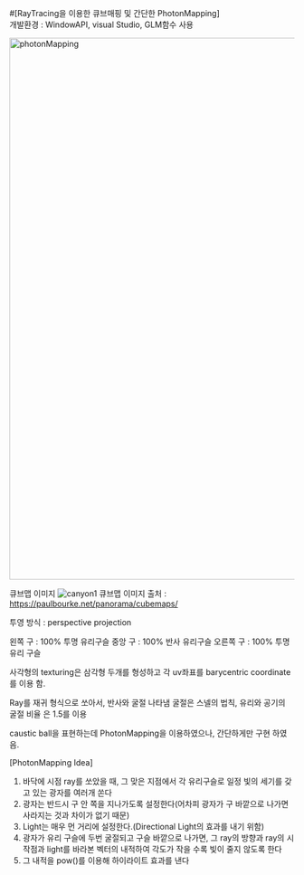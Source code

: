 #[RayTracing을 이용한 큐브매핑 및 간단한 PhotonMapping]<br>
개발환경 : WindowAPI, visual Studio, GLM함수 사용<br>

<img width="958" alt="photonMapping" src="https://github.com/user-attachments/assets/d0bc9637-de89-4691-9b05-2cace86d0780">

큐브맵 이미지
![canyon1](https://github.com/user-attachments/assets/be2ce931-dc6f-4cb4-ab1a-8340eb3f4e82)
큐브맵 이미지 출처 : https://paulbourke.net/panorama/cubemaps/

투영 방식 : perspective projection

왼쪽 구 : 100% 투명 유리구슬
중앙 구 : 100% 반사 유리구슬
오른쪽 구 : 100% 투명 유리 구슬

사각형의 texturing은 삼각형 두개를 형성하고 각 uv좌표를 barycentric coordinate를 이용 함.

Ray를 재귀 형식으로 쏘아서, 반사와 굴절 나타냄
굴절은 스넬의 법칙, 유리와 공기의 굴절 비율 은 1.5를 이용


caustic ball을 표현하는데 PhotonMapping을 이용하였으나, 간단하게만 구현 하였음.

[PhotonMapping Idea]
1. 바닥에 시점 ray를 쏘았을 때, 그 맞은 지점에서 각 유리구슬로 일정 빛의 세기를 갖고 있는 광자를 여러개 쏜다
2. 광자는 반드시 구 안 쪽을 지나가도록 설정한다(어차피 광자가 구 바깥으로 나가면 사라지는 것과 차이가 없기 때문)
3. Light는 매우 먼 거리에 설정한다.(Directional Light의 효과를 내기 위함)
4. 광자가 유리 구슬에 두번 굴절되고 구슬 바깥으로 나가면, 그 ray의 방향과 ray의 시작점과 light를 바라본 벡터의 내적하여 각도가 작을 수록 빛이 줄지 않도록 한다
5. 그 내적을 pow()를 이용해 하이라이트 효과를 낸다
